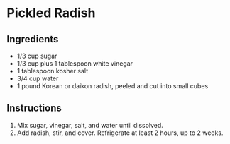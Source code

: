 # Pickled Radish

## Ingredients

- 1/3 cup sugar
- 1/3 cup plus 1 tablespoon white vinegar
- 1 tablespoon kosher salt
- 3/4 cup water
- 1 pound Korean or daikon radish, peeled and cut into small cubes

## Instructions

1. Mix sugar, vinegar, salt, and water until dissolved.
2. Add radish, stir, and cover. Refrigerate at least 2 hours, up to 2 weeks.
